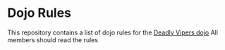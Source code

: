 Dojo Rules
==========

This repository contains a list of dojo rules for the [Deadly Vipers dojo](https://github.com/deadlyvipers)
All members should read the rules
